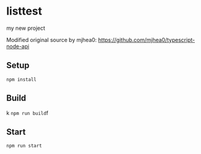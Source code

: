 # listtest

my new project

Modified original source by mjhea0: https://github.com/mjhea0/typescript-node-api

## Setup

`npm install`

## Build
k
`npm run build`f

## Start

`npm run start`

